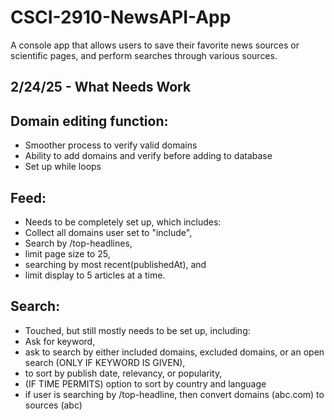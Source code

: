 # CSCI-2910-NewsAPI-App
A console app that allows users to save their favorite news sources or scientific pages, and perform searches through various sources.

## 2/24/25 - What Needs Work
## Domain editing function:
- Smoother process to verify valid domains
- Ability to add domains and verify before adding to database
- Set up while loops

## Feed:
- Needs to be completely set up, which includes:
- Collect all domains user set to "include",
- Search by /top-headlines,
- limit page size to 25,
- searching by most recent(publishedAt), and
- limit display to 5 articles at a time.

## Search:
- Touched, but still mostly needs to be set up, including:
- Ask for keyword,
- ask to search by either included domains, excluded domains, or an open search (ONLY IF KEYWORD IS GIVEN),
- to sort by publish date, relevancy, or popularity,
- (IF TIME PERMITS) option to sort by country and language
- if user is searching by /top-headline, then convert domains (abc.com) to sources (abc)
